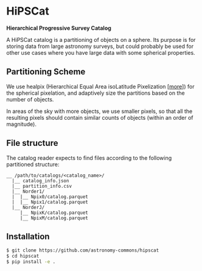 # HiPSCat

**Hierarchical Progressive Survey Catalog**

A HiPSCat catalog is a partitioning of objects on a sphere. Its purpose is for storing data from large astronomy surveys, but could probably be used for other use cases where you have large data with some spherical properties.

## Partitioning Scheme

We use healpix (Hierarchical Equal Area isoLatitude Pixelization [[more](https://healpix.jpl.nasa.gov/)]) for the spherical pixelation, and adaptively size the partitions based on the number of objects.

In areas of the sky with more objects, we use smaller pixels, so that all the resulting pixels should contain similar counts of objects (within an order of magnitude).

## File structure

The catalog reader expects to find files according to the following partitioned structure:

```
__ /path/to/catalogs/<catalog_name>/
  |__ catalog_info.json
  |__ partition_info.csv
  |__ Norder1/
  |  |__ Npix0/catalog.parquet
  |  |__ Npix1/catalog.parquet
  |__ NorderJ/
     |__ NpixK/catalog.parquet
     |__ NpixM/catalog.parquet
```

## Installation


```bash
$ git clone https://github.com/astronomy-commons/hipscat
$ cd hipscat
$ pip install -e .
```